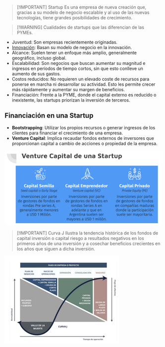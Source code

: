 > [!IMPORTANT] Startup
> Es una empresa de nueva creación que, gracias a su modelo de negocio escalable y al uso de las nuevas tecnologías, tiene grandes posibilidades de crecimiento.
 

> [!WARNING] Cualidades de startups que las diferencian de las PYMEs.

- Juventud: Son empresas recientemente originadas.
- [Innovación](Empresa%20de%20Base%20Tecnológica%20II/05-Innovación.md): Basan su modelo de negocio en la innovación.
- Alcance: Suelen tener un enfoque más amplio, generalmente geográfico, incluso global.
- Escalabilidad: Son negocios que buscan aumentar su magnitud e ingresos en períodos de tiempo cortos, sin que esto conlleve un aumento de sus gastos.
- Costos reducidos: No requieren un elevado coste de recursos para ponerse en marcha ni desarrollar su actividad. Esto les permite crecer más rápidamente y aumentar su margen de beneficios.
- Financiación: Frente a la PYME, donde el capital externo es reducido o inexistente, las startups priorizan la inversión de terceros.

## Financiación en una Startup
- **Bootstrapping**: Utilizar los propios recursos o generar ingresos de los clientes para financiar el crecimiento de una empresa.
- **Venture Capital**: Implica recaudar fondos externos de inversores que proporcionan capital a cambio de acciones o propiedad de la empresa.

![](img%20ebt2/Pasted%20image%2020241004170810.png)



> [!IMPORTANT] Curva J
> Ilustra la tendencia histórica de los fondos de capital inversión o capital riesgo a resultados negativos en los primeros años de una inversión y a cosechar beneficios crecientes en los años que siguen a dicha inversión. 

![](img%20ebt2/Pasted%20image%2020241004170958.png)